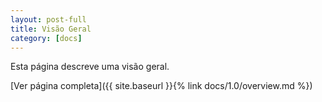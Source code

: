 ```yaml
---
layout: post-full
title: Visão Geral
category: [docs]
---
```


Esta página descreve uma visão geral.  

[Ver página completa]({{ site.baseurl }}{% link docs/1.0/overview.md %})  